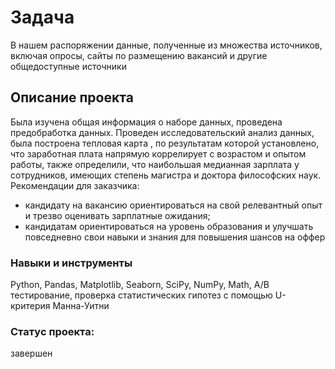 # Задача

В нашем распоряжении данные, полученные из множества источников, включая опросы, сайты по размещению вакансий и другие общедоступные источники

## Описание проекта
Была изучена общая информация о наборе данных, проведена предобработка данных. 
Проведен исследовательский анализ данных, была построена тепловая карта , по результатам которой установлено, что заработная плата напрямую коррелирует с возрастом и опытом работы, также определили, что наибольшая медианная зарплата у сотрудников, имеющих степень магистра и доктора философских наук. 
     Рекомендации для заказчика: 
 *  кандидату на вакансию ориентироваться на свой релевантный опыт и трезво оценивать зарплатные ожидания;
 *  кандидатам ориентироваться на уровень образования и улучшать повседневно свои навыки и знания для повышения шансов на оффер

### Навыки и инструменты
Python, Pandas, Matplotlib, Seaborn,  SciPy, NumPy, Math, А/В тестирование, проверка статистических гипотез с помощью U-критерия Манна-Уитни 

### Cтатус проекта:
завершен
